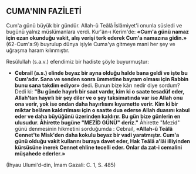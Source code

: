 ## CUMA'NIN FAZİLETİ

Cum'a günü büyük bir gündür. Allah-û Teâlâ İslâmiyet'i onunla süsledi ve bugünü yalnız müslümanlara verdi. Kur'ân-ı Kerim'de: **«Cum'a gü­nü namaz için ezan okunduğu vakit, alış verişi terk ederek Cum'a namazına gidin.»** (62-Cum'a:9) buyrulup dünya işiyle Cuma'ya gitmeye ma­ni her şey ve uğraşma haram kılınmıştır.

Resûlullah (s.a.v.) efendimiz bir hadiste şöy­le buyurmuştur:

- **Cebrail (a.s.) elinde beyaz bir ayna oldu­ğu halde bana geldi ve işte bu Cum'adır. Sana ve senden sonra ümmetine bayram olması için Rabbin bunu sana takdim ediyor»** dedi. Bunun bize kârı nedir diye sordum? Dedi ki: **"Bu gün­de hayırlı bir saat vardır, kim ki o saate tesadüf eder, Allah'tan hayırlı bir şey diler ve o şey tak­simatında var ise Allah onu ona verir, yok ise ondan daha hayırlısını kıyamette verir. Kim ki bir miktar belânın kaldırılması için o saatte dua ederse Allah duasını kabul eder ve daha büyü­ğünü üzerinden kaldırır. Bu gün bize günlerin en ulusudur. Âhirette bugüne "MEZİD GÜNÜ"** **deriz."** Âhirette "Mezid" günü denmesinin hik­metini sorduğumda : Cebrail, **«Allah-û Teâlâ Cennet'te Misk'den daha kokulu beyaz bir vadi ya­ratmıştır. Cum'a günü olduğu vakit kullarını bu­raya davet eder, Hak Teâlâ a'lâi illiyinden kür­süsüne inerek Cennet ehline tecelli eder. Onlar da zat-i cemalini müşahede ederler.»**

(İhyau Ulumi'd-din, İmam Gazali: C. 1, S. 485)
